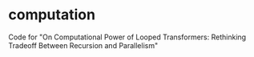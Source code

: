 # computation
Code for "On Computational Power of Looped Transformers: Rethinking Tradeoff Between Recursion and Parallelism"
